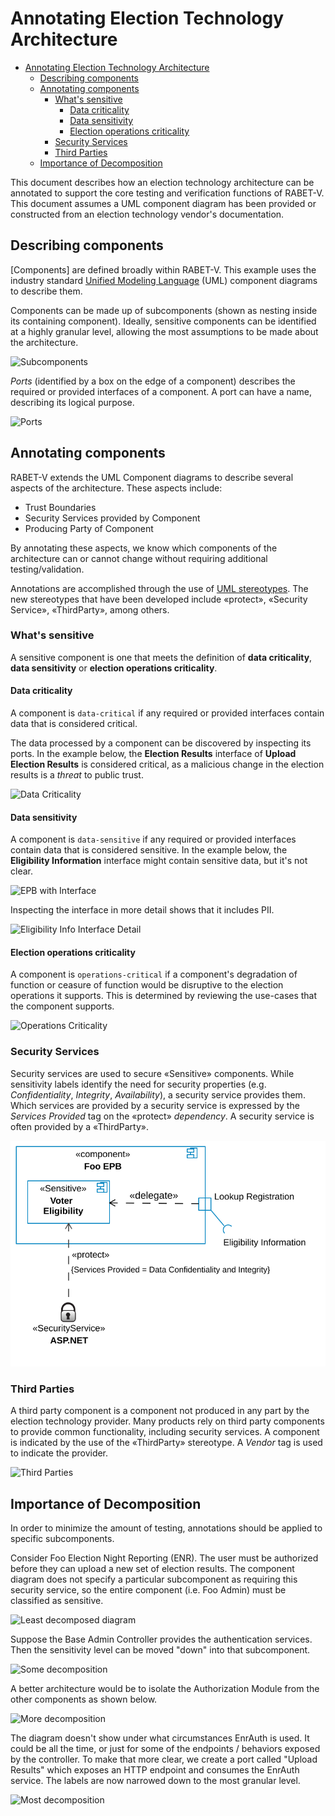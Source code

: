 # Annotating Election Technology Architecture

<!-- TOC -->

- [Annotating Election Technology Architecture](#annotating-election-technology-architecture)
    - [Describing components](#describing-components)
    - [Annotating components](#annotating-components)
        - [What's sensitive](#whats-sensitive)
            - [Data criticality](#data-criticality)
            - [Data sensitivity](#data-sensitivity)
            - [Election operations criticality](#election-operations-criticality)
        - [Security Services](#security-services)
        - [Third Parties](#third-parties)
    - [Importance of Decomposition](#importance-of-decomposition)

<!-- /TOC -->

This document describes how an election technology architecture can be annotated to support the core testing and verification functions of RABET-V. This document assumes a UML component diagram has been provided or constructed from an election technology vendor's documentation.

## Describing components

[Components] are defined broadly within RABET-V. This example uses the industry standard [Unified Modeling Language](https://www.omg.org/spec/UML/) (UML) component diagrams to describe them.

Components can be made up of subcomponents (shown as nesting inside its containing component). Ideally, sensitive components can be identified at a highly granular level, allowing the most assumptions to be made about the architecture.

![Subcomponents](./images/subcomponents.svg)

*Ports* (identified by a box on the edge of a component) describes the required or provided interfaces of a component. A port can have a name, describing its logical purpose.

![Ports](./images/ports.svg)

## Annotating components

RABET-V extends the UML Component diagrams to describe several aspects of the architecture. These aspects include:

- Trust Boundaries
- Security Services provided by Component
- Producing Party of Component

By annotating these aspects, we know which components of the architecture can or cannot change without requiring additional testing/validation.

Annotations are accomplished through the use of [UML stereotypes](https://en.wikipedia.org/wiki/Stereotype_(UML)). The new stereotypes that have been developed include «protect», «Security Service»,  «ThirdParty», among others.

### What's sensitive

A sensitive component is one that meets the definition of **data criticality**, **data sensitivity** or **election operations criticality**.

#### Data criticality

A component is `data-critical` if any required or provided interfaces contain data that is considered critical.

The data processed by a component can be discovered by inspecting its ports. In the example below, the **Election Results** interface of **Upload Election Results** is considered critical, as a malicious change in the election results is a *threat* to public trust.

![Data Criticality](./images/sensitive_err.svg)

#### Data sensitivity

A component is `data-sensitive` if any required or provided interfaces contain data that is considered sensitive. In the example below, the **Eligibility Information** interface might contain sensitive data, but it's not clear.

![EPB with Interface](./images/sensitive_epb.svg)

 Inspecting the interface in more detail shows that it includes PII.

![Eligibility Info Interface Detail](./images/sensitive_epb_class.svg)

#### Election operations criticality

A component is `operations-critical` if a component's degradation of function or ceasure of function would be disruptive to the election operations it supports. This is determined by reviewing the use-cases that the component supports.

![Operations Criticality](./images/operation_criticality.svg)

### Security Services

Security services are used to secure «Sensitive» components. While sensitivity labels identify the need for security properties (e.g. *Confidentiality*, *Integrity*, *Availability*), a security service provides them. Which services are provided by a security service is expressed by the *Services Provided* tag on the «protect» *dependency*. A security service is often provided by a «ThirdParty».

![Security Service](./images/security_service.svg)

### Third Parties

A third party component is a component not produced in any part by the election technology provider. Many products rely on third party components to provide common functionality, including security services. A component is indicated by the use of the «ThirdParty» stereotype. A *Vendor* tag is used to indicate the provider.

![Third Parties](./images/third_party.svg)

## Importance of Decomposition

In order to minimize the amount of testing, annotations should be applied to specific subcomponents.

Consider Foo Election Night Reporting (ENR). The user must be authorized before they can upload a new set of election results. The component diagram does not specify a particular subcomponent as requiring this security service, so the entire component (i.e. Foo Admin) must be classified as sensitive.

![Least decomposed diagram](./images/decompose_least.svg)

Suppose the Base Admin Controller provides the authentication services. Then the sensitivity level can be moved "down" into that subcomponent.

![Some decomposition](./images/decompose_mid.svg)

A better architecture would be to isolate the Authorization Module from the other components as shown below.

![More decomposition](./images/decompose_mid_high.svg)

The diagram doesn't show under what circumstances EnrAuth is used. It could be all the time, or just for some of the endpoints / behaviors exposed by the controller. To make that more clear, we create a port called "Upload Results" which exposes an HTTP endpoint and consumes the EnrAuth service. The labels are now narrowed down to the most granular level.

![Most decomposition](./images/decompose_high.svg)
